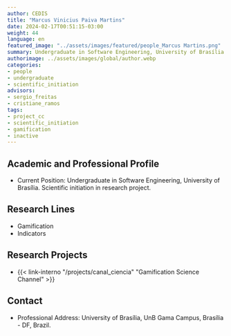 ```yaml
---
author: CEDIS
title: "Marcus Vinicius Paiva Martins"
date: 2024-02-17T00:51:15-03:00
weight: 44
language: en
featured_image: "../assets/images/featured/people_Marcus Martins.png"
summary: Undergraduate in Software Engineering, University of Brasília
authorimage: ../assets/images/global/author.webp
categories: 
- people
- undergraduate
- scientific_initiation
advisors:
- sergio_freitas
- cristiane_ramos
tags: 
- project_cc
- scientific_initiation
- gamification
- inactive
---
```

## Academic and Professional Profile
- Current Position: Undergraduate in Software Engineering, University of Brasília. Scientific initiation in research project.

## Research Lines
- Gamification
- Indicators

## Research Projects
- {{< link-interno "/projects/canal_ciencia" "Gamification Science Channel" >}}

## Contact
- Professional Address: University of Brasília, UnB Gama Campus, Brasília - DF, Brazil.